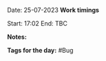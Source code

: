 

Date: 25-07-2023
**Work timings**

Start: 17:02
End: TBC



**Notes:**

**Tags for the day:** #Bug